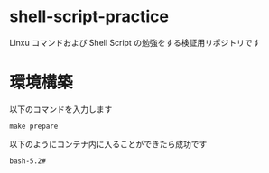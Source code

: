 # shell-script-practice

Linxu コマンドおよび Shell Script の勉強をする検証用リポジトリです

# 環境構築

以下のコマンドを入力します

```
make prepare
```

以下のようにコンテナ内に入ることができたら成功です

```
bash-5.2#
```
